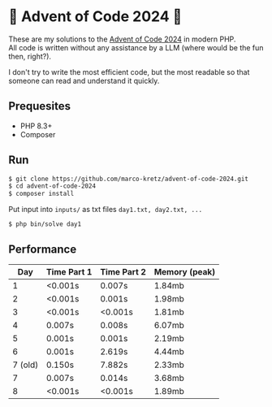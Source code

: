 # 🌟 Advent of Code 2024 🌟

These are my solutions to the [Advent of Code 2024](https://adventofcode.com/2024) in modern PHP.<br>
All code is written without any assistance by a LLM (where would be the fun then, right?).

I don't try to write the most efficient code, but the most readable so that someone can read and understand it quickly.

## Prequesites

- PHP 8.3+
- Composer

## Run

```BASH
$ git clone https://github.com/marco-kretz/advent-of-code-2024.git
$ cd advent-of-code-2024
$ composer install
```

Put input into `inputs/` as txt files `day1.txt, day2.txt, ...`

```
$ php bin/solve day1
```

## Performance

| Day     | Time Part 1 | Time Part 2 | Memory (peak) |
| ------- | ----------- | ----------- | ------------- |
| 1       | <0.001s     | 0.007s      | 1.84mb        |
| 2       | <0.001s     | 0.001s      | 1.98mb        |
| 3       | <0.001s     | <0.001s     | 1.81mb        |
| 4       | 0.007s      | 0.008s      | 6.07mb        |
| 5       | 0.001s      | 0.001s      | 2.19mb        |
| 6       | 0.001s      | 2.619s      | 4.44mb        |
| 7 (old) | 0.150s      | 7.882s      | 2.33mb        |
| 7       | 0.007s      | 0.014s      | 3.68mb        |
| 8       | <0.001s     | <0.001s     | 1.89mb        |
